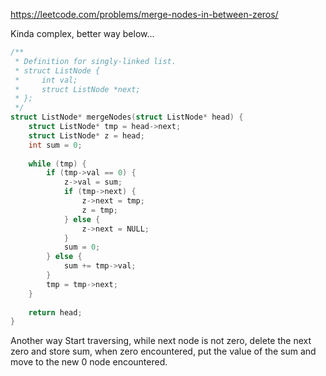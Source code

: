 https://leetcode.com/problems/merge-nodes-in-between-zeros/

Kinda complex, better way below...
```C
/**
 * Definition for singly-linked list.
 * struct ListNode {
 *     int val;
 *     struct ListNode *next;
 * };
 */
struct ListNode* mergeNodes(struct ListNode* head) {
    struct ListNode* tmp = head->next;
    struct ListNode* z = head;
    int sum = 0;
    
    while (tmp) {
        if (tmp->val == 0) {
            z->val = sum;
            if (tmp->next) {
                z->next = tmp;
                z = tmp;
            } else {
                z->next = NULL;
            }
            sum = 0;
        } else {
            sum += tmp->val;
        }
        tmp = tmp->next;
    }
    
    return head;
}
```

Another way
Start traversing, while next node is not zero, delete the next zero and store sum, when zero encountered, put the value of the sum and move to the new 0 node encountered.